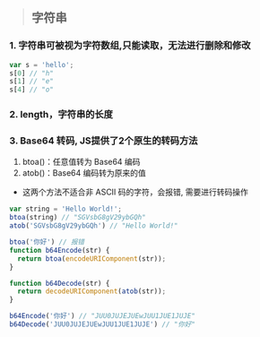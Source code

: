> ## 字符串

### 1. 字符串可被视为字符数组,只能读取，无法进行删除和修改
```js
var s = 'hello';
s[0] // "h"
s[1] // "e"
s[4] // "o"
```

### 2. length，字符串的长度

### 3. Base64 转码, JS提供了2个原生的转码方法
1. btoa()：任意值转为 Base64 编码
2. atob()：Base64 编码转为原来的值
- 这两个方法不适合非 ASCII 码的字符，会报错, 需要进行转码操作
```js
var string = 'Hello World!';
btoa(string) // "SGVsbG8gV29ybGQh"
atob('SGVsbG8gV29ybGQh') // "Hello World!"

btoa('你好') // 报错
function b64Encode(str) {
  return btoa(encodeURIComponent(str));
}

function b64Decode(str) {
  return decodeURIComponent(atob(str));
}

b64Encode('你好') // "JUU0JUJEJUEwJUU1JUE1JUJE"
b64Decode('JUU0JUJEJUEwJUU1JUE1JUJE') // "你好"
```